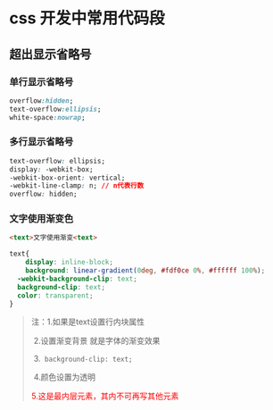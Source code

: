 # css 开发中常用代码段

## **超出显示省略号** 

### 单行显示省略号

```css
overflow:hidden;
text-overflow:ellipsis;
white-space:nowrap;
```

### 多行显示省略号

```css
text-overflow: ellipsis; 
display: -webkit-box;
-webkit-box-orient: vertical;
-webkit-line-clamp: n; // n代表行数
overflow: hidden;
```

### 文字使用渐变色

```html
<text>文字使用渐变<text>
```

```css
text{
    display: inline-block;
	background: linear-gradient(0deg, #fdf0ce 0%, #ffffff 100%);
  -webkit-background-clip: text;
  background-clip: text;
  color: transparent;
}
```

> 注：1.如果是text设置行内块属性
>
> ​		2.设置渐变背景 就是字体的渐变效果
>
> ​		3.` background-clip: text;`
>
> ​		4.颜色设置为透明
>
> ​		<span style="color:red;">5.这是最内层元素，其内不可再写其他元素</span>

### 